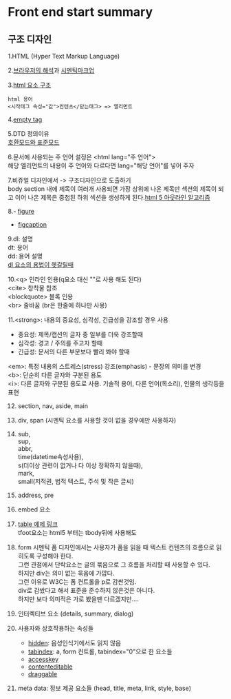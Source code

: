 # Front end start summary

## 구조 디자인 
1.HTML (Hyper Text Markup Language)
    
2.[브라우저의 해석](http://d2.naver.com/helloworld/59361)과 [시멘틱마크업](http://webclub.tistory.com/275)  

3.[html 요소 구조](https://developer.mozilla.org/ko/docs/Learn/HTML/Introduction_to_HTML/Getting_started#HTML_%EC%9A%94%EC%86%8C(Element)%EC%9D%98_%EA%B5%AC%EC%A1%B0)
    
    html 용어
    <시작태그 속성="값">컨텐츠</닫는태그> => 엘리먼트
    
4.[empty tag](https://developer.mozilla.org/en-US/docs/Glossary/Empty_element)
    
5.DTD 정의이유  
    [호환모드와 표준모드](https://developer.mozilla.org/ko/docs/Web/HTML/Quirks_Mode_and_Standards_Mode)
    
6.문서에 사용되는 주 언어 설정은 &lt;html lang="주 언어"&gt;  
  해당 엘리먼트의 내용이 주 언어와 다르다면 lang="해당 언어"를 넣어 주자  

7.비쥬얼 디자인에서 -> 구조디자인으로 도출하기  
  body section 내에 제목이 여러개 사용되면 가장 상위에 나온 제목만 섹션의 제목이 되고 이어 나온 제목은 중첩된 하위 섹션을 생성하게 된다.[html 5 아웃라인 알고리즘](https://developer.mozilla.org/ko/docs/Web/HTML/HTML5_%EB%AC%B8%EC%84%9C%EC%9D%98_%EC%84%B9%EC%85%98%EA%B3%BC_%EC%9C%A4%EA%B3%BD)

8.- [figure](https://developer.mozilla.org/ko/docs/Web/HTML/Element/figure)
  - [figcaption](https://developer.mozilla.org/ko/docs/Web/HTML/Element/figcaption)

9.dl: 설명  
  dt: 용어  
  dd: 용어 설명  
  [dl 요소의 용법이 헷갈릴때](http://hashcode.co.kr/questions/5358/dldescription-list%EC%9A%94%EC%86%8C%EC%9D%98-%EC%9A%A9%EB%B2%95%EC%9D%B4-%ED%97%B7%EA%B0%88%EB%A6%BD%EB%8B%88%EB%8B%A4)

10.&lt;q&gt; 인라인 인용(q요소 대신 ""로 사용 해도 된다)  
   &lt;cite&gt; 창착물 참조  
   &lt;blockquote&gt; 블록 인용  
   &lt;br&gt; 줄바꿈 (br은 한줄에 하나만 사용)  

11.&lt;strong&gt;: 내용의 중요성, 심각성, 긴급성을 강조할 경우 사용

   - 중요성: 제목/캡션의 글자 중 일부를 더욱 강조할때  
   - 심각성: 경고 / 주의를 주고자 할때  
   - 긴급성: 문서의 다른 부분보다 빨리 봐야 할때  
   
   &lt;em&gt;: 특정 내용의 스트레스(stress) 강조(emphasis) - 문장의 의미를 변경  
   &lt;b&gt;: 단순히 다른 글자와 구분된 용도  
   &lt;i&gt;: 다른 글자와 구분된 용도로 사용. 기솔적 용어, 다른 언어(목소리), 인물의 생각등을 표현  
    
12. section, nav, aside, main

13. div, span (시멘틱 요소를 사용할 것이 없을 경우에만 사용하자)
    
14. sub,  
    sup,  
    abbr,  
    time(datetime속성사용),  
    s(더이상 관련이 없거나 다 이상 정확하지 않을때),  
    mark,  
    small(저적권, 법적 텍스트, 주석 및 작은 글씨)
    
15. address, pre

16. embed 요소

17. [table 예제 링크](http://www.daum.net)  
    tfoot요소는 html5 부터는 tbody뒤에 사용해도

18. form
    시멘틱 폼 디자인에서는 사용자가 폼을 읽을 때 텍스트 컨텐츠의 흐름으로 읽히도록 구성해야 한다.  
    그런 관점에서 단락요소는 글의 묶음으로 그 흐름을 처리할 때 사용할 수 있다.  
    하지만 div는 의미 없는 묶음에 가깝다.  
    그런 이유로 W3C는 폼 컨트롤을 p로 감싼것임.  
    div로 감쌌다고 해서 표준을 준수하지 않은것은 아니다.  
    하지만 보다 의미적은 가로 봤을땐 다르겠지만....  

19. 인터렉티브 요소 (details, summary, dialog)

20. 사용자와 상호작용하는 속성들
    - [hidden](https://developer.mozilla.org/ko/docs/Web/HTML/Global_attributes/hidden): 음성인식기에서도 읽지 않음
    - [tabindex](https://developer.mozilla.org/ko/docs/Web/HTML/Global_attributes/tabindex): a, form 컨트롤, tabindex="0"으로 한 요소들
    - [accesskey](https://developer.mozilla.org/ko/docs/Web/HTML/Global_attributes/accesskey)
    - [contenteditable](https://developer.mozilla.org/ko/docs/Web/HTML/Global_attributes/contenteditable)
    - [draggable](https://developer.mozilla.org/ko/docs/Web/HTML/Global_attributes/draggable)

21. meta data: 정보 제공 요소들 (head, title, meta, link, style, base)

